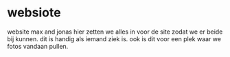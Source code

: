 # websiote
website max and jonas
hier zetten we alles in voor de site zodat we er beide bij kunnen. dit is handig als iemand ziek is. ook is dit voor een plek waar we fotos vandaan pullen.
